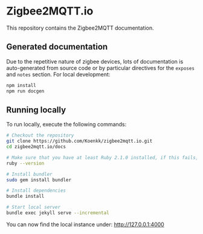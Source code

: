 # Zigbee2MQTT.io
This repository contains the Zigbee2MQTT documentation.

## Generated documentation

Due to the repetitive nature of zigbee devices, lots of documentation is auto-generated from source code or by particular directives for the `exposes` and `notes` section. For local development:

```bash
npm install
npm run docgen
```

## Running locally
To run locally, execute the following commands:

```bash
# Checkout the repository
git clone https://github.com/Koenkk/zigbee2mqtt.io.git
cd zigbee2mqtt.io/docs

# Make sure that you have at least Ruby 2.1.0 installed, if this fails, install at least Ruby 2.1.0
ruby --version

# Install bundler
sudo gem install bundler

# Install dependencies
bundle install

# Start local server
bundle exec jekyll serve --incremental
```

You can now find the local instance under: http://127.0.0.1:4000
